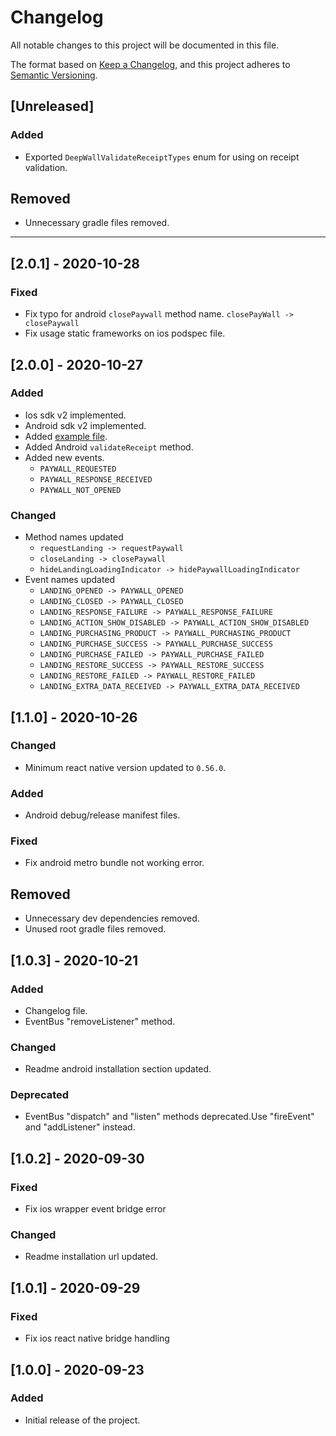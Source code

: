 # Changelog
All notable changes to this project will be documented in this file.

The format based on [Keep a Changelog](https://keepachangelog.com/en/1.0.0/),
and this project adheres to [Semantic Versioning](https://semver.org/spec/v2.0.0.html).

## [Unreleased]
### Added
- Exported `DeepWallValidateReceiptTypes` enum for using on receipt validation.

## Removed
- Unnecessary gradle files removed.


---


## [2.0.1] - 2020-10-28
### Fixed
- Fix typo for android `closePaywall` method name. `closePayWall -> closePaywall`
- Fix usage static frameworks on ios podspec file.

## [2.0.0] - 2020-10-27
### Added
- Ios sdk v2 implemented.
- Android sdk v2 implemented.
- Added [example file](example/App.js).
- Added Android `validateReceipt` method.
- Added new events.
  - `PAYWALL_REQUESTED`
  - `PAYWALL_RESPONSE_RECEIVED` 
  - `PAYWALL_NOT_OPENED`

### Changed
- Method names updated
  - `requestLanding -> requestPaywall`
  - `closeLanding -> closePaywall`
  - `hideLandingLoadingIndicator -> hidePaywallLoadingIndicator`
- Event names updated
  - `LANDING_OPENED -> PAYWALL_OPENED`
  - `LANDING_CLOSED -> PAYWALL_CLOSED`
  - `LANDING_RESPONSE_FAILURE -> PAYWALL_RESPONSE_FAILURE`
  - `LANDING_ACTION_SHOW_DISABLED -> PAYWALL_ACTION_SHOW_DISABLED`
  - `LANDING_PURCHASING_PRODUCT -> PAYWALL_PURCHASING_PRODUCT`
  - `LANDING_PURCHASE_SUCCESS -> PAYWALL_PURCHASE_SUCCESS`
  - `LANDING_PURCHASE_FAILED -> PAYWALL_PURCHASE_FAILED`
  - `LANDING_RESTORE_SUCCESS -> PAYWALL_RESTORE_SUCCESS`
  - `LANDING_RESTORE_FAILED -> PAYWALL_RESTORE_FAILED`
  - `LANDING_EXTRA_DATA_RECEIVED -> PAYWALL_EXTRA_DATA_RECEIVED`
 
## [1.1.0] - 2020-10-26 
### Changed
- Minimum react native version updated to `0.56.0`.

### Added
- Android debug/release manifest files.

### Fixed
- Fix android metro bundle not working error.

## Removed
- Unnecessary dev dependencies removed.
- Unused root gradle files removed.

## [1.0.3] - 2020-10-21
### Added
- Changelog file.
- EventBus "removeListener" method.

### Changed
- Readme android installation section updated.

### Deprecated
- EventBus "dispatch" and "listen" methods deprecated.Use "fireEvent" and "addListener" instead.

## [1.0.2] - 2020-09-30
### Fixed
- Fix ios wrapper event bridge error

### Changed
- Readme installation url updated.

## [1.0.1] - 2020-09-29
### Fixed
- Fix ios react native bridge handling

## [1.0.0] - 2020-09-23
### Added
- Initial release of the project.
